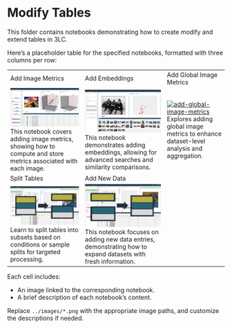 # Modify Tables

This folder contains notebooks demonstrating how to create modify and extend tables in 3LC.

Here’s a placeholder table for the specified notebooks, formatted with three columns per row:

|  |  |  |
|------------|------------|------------|
| Add Image Metrics | Add Embeddings | Add Global Image Metrics |
| [![add-image-metrics](../images/add-image-metrics.png)](add-image-metrics.ipynb) <br> This notebook covers adding image metrics, showing how to compute and store metrics associated with each image. | [![add-embeddings](../images/add-embeddings.png)](add-embeddings.ipynb) <br> This notebook demonstrates adding embeddings, allowing for advanced searches and similarity comparisons. | [![add-global-image-metrics](../images/add-global-image-metrics.png)](add-global-image-metrics.ipynb) <br> Explores adding global image metrics to enhance dataset-level analysis and aggregation. |
| Split Tables | Add New Data |  |
| [![split-tables](../images/split-tables.png)](split-tables.ipynb) <br> Learn to split tables into subsets based on conditions or sample splits for targeted processing. | [![add-new-data](../images/add-new-data.png)](add-new-data.ipynb) <br> This notebook focuses on adding new data entries, demonstrating how to expand datasets with fresh information. |  |

Each cell includes:
- An image linked to the corresponding notebook.
- A brief description of each notebook’s content.

Replace `../images/*.png` with the appropriate image paths, and customize the descriptions if needed.